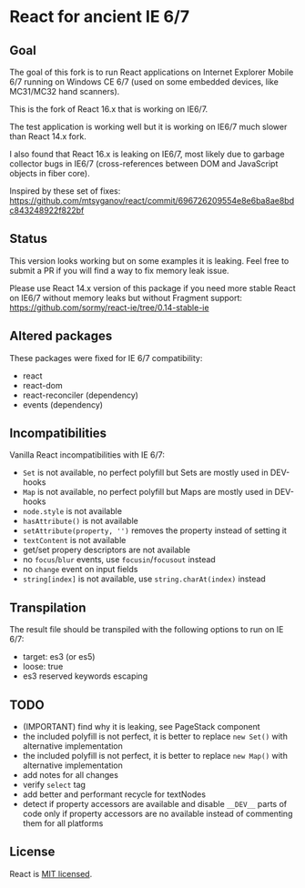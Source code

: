 # React for ancient IE 6/7

## Goal

The goal of this fork is to run React applications on Internet Explorer Mobile 6/7 running
on Windows CE 6/7 (used on some embedded devices, like MC31/MC32 hand scanners).

This is the fork of React 16.x that is working on IE6/7.

The test application is working well but it is working on IE6/7 much slower than React 14.x fork.

I also found that React 16.x is leaking on IE6/7, most likely due to garbage collector bugs
in IE6/7 (cross-references between DOM and JavaScript objects in fiber core).

Inspired by these set of fixes: https://github.com/mtsyganov/react/commit/696726209554e8e6ba8ae8bdc843248922f822bf

## Status

This version looks working but on some examples it is leaking. Feel free to submit a PR if you will
find a way to fix memory leak issue.

Please use React 14.x version of this package if you need more stable React on IE6/7 without memory
leaks but without Fragment support: https://github.com/sormy/react-ie/tree/0.14-stable-ie

## Altered packages

These packages were fixed for IE 6/7 compatibility:

- react
- react-dom
- react-reconciler (dependency)
- events (dependency)

## Incompatibilities

Vanilla React incompatibilities with IE 6/7:

- `Set` is not available, no perfect polyfill but Sets are mostly used in DEV-hooks
- `Map` is not available, no perfect polyfill but Maps are mostly used in DEV-hooks
- `node.style` is not available
- `hasAttribute()` is not available
- `setAttribute(property, '')` removes the property instead of setting it
- `textContent` is not available
- get/set propery descriptors are not available
- no `focus`/`blur` events, use `focusin`/`focusout` instead
- no `change`  event on input fields
- `string[index]` is not available, use `string.charAt(index)` instead

## Transpilation

The result file should be transpiled with the following options to run on IE 6/7:

- target: es3 (or es5)
- loose: true
- es3 reserved keywords escaping

## TODO

- (IMPORTANT) find why it is leaking, see PageStack component
- the included polyfill is not perfect, it is better to replace `new Set()` with alternative implementation
- the included polyfill is not perfect, it is better to replace `new Map()` with alternative implementation
- add notes for all changes
- verify `select` tag
- add better and performant recycle for textNodes
- detect if property accessors are available and disable `__DEV__` parts of code only if property
  accessors are no available instead of commenting them for all platforms

## License

React is [MIT licensed](./LICENSE).
